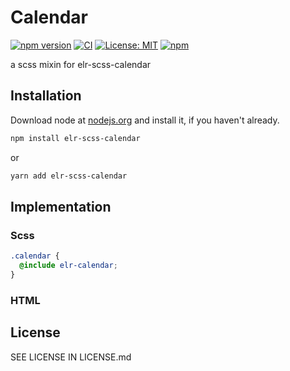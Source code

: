 # Calendar

[![npm version](http://img.shields.io/npm/v/elr-scss-calendar.svg)](https://www.npmjs.org/package/elr-scss-calendar)
[![CI](https://github.com/Beth3346/elr-scss-calendar/actions/workflows/node.js.yml/badge.svg)](https://github.com/Beth3346/elr-scss-calendar/actions/workflows/node.js.yml)
[![License: MIT](https://img.shields.io/badge/License-MIT-yellow.svg)](https://opensource.org/licenses/MIT)
[![npm](https://img.shields.io/npm/dm/elr-scss-calendar.svg?style=flat)](https://npmjs.com/package/elr-scss-calendar)

a scss mixin for elr-scss-calendar

## Installation

Download node at [nodejs.org](http://nodejs.org) and install it, if you haven't already.

```sh
npm install elr-scss-calendar
```

or

```sh
yarn add elr-scss-calendar
```

## Implementation

### Scss

```scss
.calendar {
  @include elr-calendar;
}
```

### HTML

## License

SEE LICENSE IN LICENSE.md
